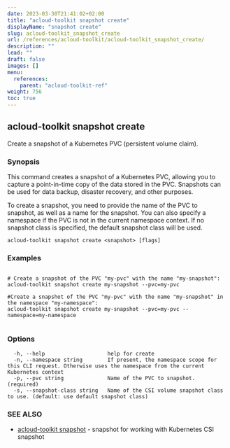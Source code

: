 ```yaml
---
date: 2023-03-30T21:41:02+02:00
title: "acloud-toolkit snapshot create"
displayName: "snapshot create"
slug: acloud-toolkit_snapshot_create
url: /references/acloud-toolkit/acloud-toolkit_snapshot_create/
description: ""
lead: ""
draft: false
images: []
menu:
  references:
    parent: "acloud-toolkit-ref"
weight: 756
toc: true
---
```

## acloud-toolkit snapshot create

Create a snapshot of a Kubernetes PVC (persistent volume claim).

### Synopsis

This command creates a snapshot of a Kubernetes PVC, allowing you to capture a point-in-time copy of the data stored in the PVC. Snapshots can be used for data backup, disaster recovery, and other purposes.

To create a snapshot, you need to provide the name of the PVC to snapshot, as well as a name for the snapshot. You can also specify a namespace if the PVC is not in the current namespace context. If no snapshot class is specified, the default snapshot class will be used.

```
acloud-toolkit snapshot create <snapshot> [flags]
```

### Examples

```

# Create a snapshot of the PVC "my-pvc" with the name "my-snapshot":
acloud-toolkit snapshot create my-snapshot --pvc=my-pvc

#Create a snapshot of the PVC "my-pvc" with the name "my-snapshot" in the namespace "my-namespace":
acloud-toolkit snapshot create my-snapshot --pvc=my-pvc --namespace=my-namespace
		
```

### Options

```
  -h, --help                    help for create
  -n, --namespace string        If present, the namespace scope for this CLI request. Otherwise uses the namespace from the current Kubernetes context
  -p, --pvc string              Name of the PVC to snapshot. (required)
  -s, --snapshot-class string   Name of the CSI volume snapshot class to use. (default: use default snapshot class)
```

### SEE ALSO

* [acloud-toolkit snapshot](/references/acloud-toolkit/acloud-toolkit_snapshot/)	 - snapshot for working with Kubernetes CSI snapshot


